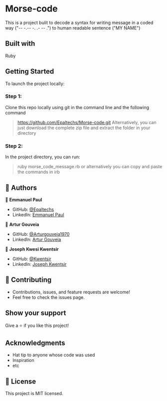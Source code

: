 # Morse-code
This is a project bulit to decode a syntax for writing message in a coded way ("-- -.-- -. .- -- .") to human readable sentence ("MY NAME")

## Built with
Ruby

## Getting Started
To launch the project locally:

### Step 1:
Clone this repo locally using git in the command line and the following command
> https://github.com/Epaltechs/Morse-code.git
Alternatively, you can just download the complete zip file and extract the folder in your directory

### Step 2:
In the project directory, you can run:
> ruby morse_code_message.rb
or alternatively you can copy and paste the commands in
> irb 

## 👤 Authors

:bust_in_silhouette: **Emmanuel Paul**
- GitHub: [@Epaltechs](https://github.com/Epaltechs)
- LinkedIn: [Emmanuel Paul](https://www.linkedin.com/in/emmanuel-s-paul)

:bust_in_silhouette: **Artur Gouveia**
- GitHub: [@Arturgouveia1970](https://github.com/Arturgouveia1970)
- LinkedIn: [Artur Gouveia](https://www.linkedin.com/in/artur-gouveia-323868197/)

:bust_in_silhouette: **Joseph Kwesi Kwentsir**
- GitHub: [@Kwentsir](https://github.com/Kwentsir/)
- LinkedIn: [Joseph Kwentsir](https://www.linkedin.com/in/josephkwentsir/)

## :handshake: Contributing
- Contributions, issues, and feature requests are welcome!
- Feel free to check the issues page.

## Show your support
Give a :star:️ if you like this project!

## Acknowledgments
- Hat tip to anyone whose code was used
- Inspiration
- etc

## :memo: License
This project is MIT licensed.
